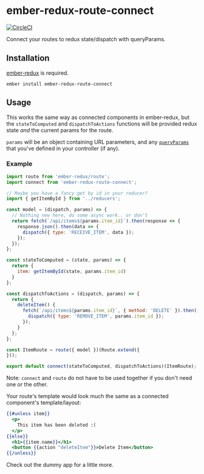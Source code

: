 # ember-redux-route-connect

[![CircleCI](https://circleci.com/gh/dustinfarris/ember-redux-route-connect.svg?style=svg)](https://circleci.com/gh/dustinfarris/ember-redux-route-connect)

Connect your routes to redux state/dispatch with queryParams.


## Installation

[ember-redux](https://github.com/toranb/ember-redux) is required.

```
ember install ember-redux-route-connect
```


## Usage

This works the same way as connected components in ember-redux, but the `stateToComputed` and `dispatchToActions` functions will be provided redux state _and_ the current params for the route.

`params` will be an object containing URL parameters, and any [`queryParams`](http://emberjs.com/api/classes/Ember.Controller.html#property_queryParams) that you've defined in your controller (if any).


### Example

```javascript
import route from 'ember-redux/route';
import connect from 'ember-redux-route-connect';

// Maybe you have a fancy get by id in your reducer?
import { getItemById } from '../reducers';

const model = (dispatch, params) => {
  // Nothing new here, do some async work.. or don't
  return fetch(`/api/items${params.item_id}`).then(response => {
    response.json().then(data => {
      dispatch({ type: 'RECEIVE_ITEM', data });
    });
  });
};

const stateToComputed = (state, params) => {
  return {
    item: getItemById(state, params.item_id)
  }
};

const dispatchToActions = (dispatch, params) => {
  return {
    deleteItem() {
      fetch(`/api/items${params.item_id}`, { method: 'DELETE' }).then(() => {
        dispatch({ type: 'REMOVE_ITEM', params.item_id });
      });
    }
  };
};

const ItemRoute = route({ model })(Route.extend({
}));

export default connect(stateToComputed, dispatchToActions)(ItemRoute);
```

Note: `connect` and `route` do not have to be used together if you don't need one or the other.

Your route's template would look much the same as a connected component's template/layout:

```hbs
{{#unless item}}
  <p>
    This item has been deleted :(
  </p>
{{else}}
  <h1>{{item.name}}</h1>
  <button {{action "deleteItem"}}>Delete Item</button>
{{/unless}}
```

Check out the dummy app for a little more.
